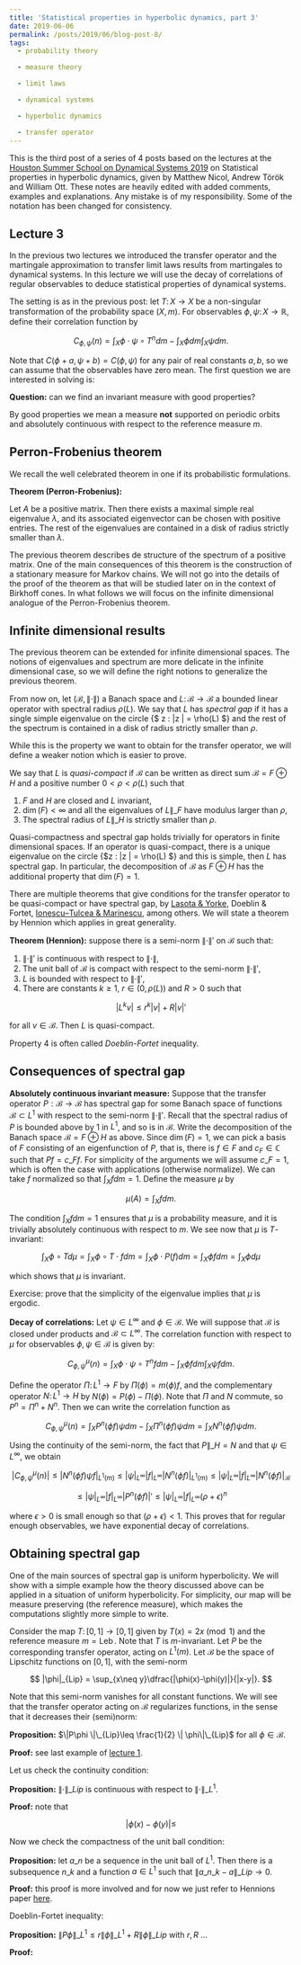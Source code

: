 ```yaml
---
title: 'Statistical properties in hyperbolic dynamics, part 3'
date: 2019-06-06
permalink: /posts/2019/06/blog-post-8/
tags:
  - probability theory

  - measure theory

  - limit laws

  - dynamical systems

  - hyperbolic dynamics

  - transfer operator
---
```


This is the third post of a series of 4 posts based on the lectures at the [Houston Summer School on Dynamical Systems 2019](https://www.math.uh.edu/dynamics/school/school2019/) on Statistical properties in hyperbolic dynamics, given by Matthew Nicol, Andrew Török and William Ott. These notes are heavily edited with added comments, examples and explanations. Any mistake is of my responsibility. Some of the notation has been changed for consistency.

## Lecture 3

In the previous two lectures we introduced the transfer operator and the martingale approximation to transfer limit laws results from martingales to dynamical systems. In this lecture we will use the decay of correlations of regular observables to deduce statistical properties of dynamical systems.

The setting is as in the previous post: let $T\colon X\to X$ be a non-singular transformation of the probability space $(X,m)$. For observables $\phi,\psi\colon X\to\mathbb{R}$, define their correlation function by

$$
C_{\phi,\psi}(n) = \int_X \phi\cdot \psi\circ T^n dm - \int_X \phi dm \int_X\psi dm.
$$

Note that $C(\phi+a,\psi +b) = C(\phi ,\psi)$ for any pair of real constants $a,b$, so we can assume that the observables have zero mean. The first question we are interested in solving is:

**Question:** can we find an invariant measure with good properties?

By good properties we mean a measure **not** supported on periodic orbits and absolutely continuous with respect to the reference measure $m$.

## Perron-Frobenius theorem

We recall the well celebrated theorem in one if its probabilistic formulations.

**Theorem (Perron-Frobenius):**

Let $A$ be a positive matrix. Then there exists a maximal simple real eigenvalue $\lambda$, and its associated eigenvector can be chosen with positive entries. The rest of the eigenvalues are contained in a disk of radius strictly smaller than $\lambda$.

The previous theorem describes de structure of the spectrum of a positive matrix. One of the main consequences of this theorem is the construction of a stationary measure for Markov chains. We will not go into the details of the proof of the theorem as that will be studied later on in the context of Birkhoff cones. In what follows we will focus on the infinite dimensional analogue of the Perron-Frobenius theorem.

## Infinite dimensional results

The previous theorem can be extended for infinite dimensional spaces. The notions of eigenvalues and spectrum are more delicate in the infinite dimensional case, so we will define the right notions to generalize the previous theorem.

From now on, let $(\mathcal{B},\| \cdot \|)$ a Banach space and $L\colon \mathcal{B}\to \mathcal{B}$ a bounded linear operator with spectral radius $\rho(L)$. We say that $L$ has *spectral gap* if it has a single simple eigenvalue on the circle {$ z : \|z \| = \rho(L) $} and the rest of the spectrum is contained in a disk of radius strictly smaller than $\rho$.

While this is the property we want to obtain for the transfer operator, we will define a weaker notion which is easier to prove.

We say that $L$ is *quasi-compact* if $\mathcal{B}$ can be written as direct sum $\mathcal{B} = F\oplus H$ and a positive number $0 < \rho < \rho(L)$ such that
1. $F$ and $H$ are closed and $L$ invariant,
2. $\dim(F) < \infty$ and all the eigenvalues of $L\|\_F$ have modulus larger than $\rho$,
3. The spectral radius of $L\|\_H$ is strictly smaller than $\rho$.

Quasi-compactness and spectral gap holds trivially for operators in finite dimensional spaces. If an operator is quasi-compact, there is a unique eigenvalue on the circle {$z : \|z \| = \rho(L) $} and this is simple, then $L$ has spectral gap. In particular, the decomposition of $\mathcal{B}$ as $F\oplus H$ has the additional property that $\dim(F) = 1$.

There are multiple theorems that give conditions for the transfer operator to be quasi-compact or have spectral gap, by [Lasota & Yorke](http://www.ams.org/journals/tran/1973-186-00/S0002-9947-1973-0335758-1/S0002-9947-1973-0335758-1.pdf), Doeblin & Fortet, [Ionescu–Tulcea & Marinescu](https://www.jstor.org/stable/1969514?seq=1#page_scan_tab_contents), among others. We will state a theorem by Hennion which applies in great generality.

**Theorem (Hennion):** suppose there is a semi-norm $\|\cdot \|'$ on $\mathcal{B}$ such that:
1. $\|\cdot\|'$ is continuous with respect to $\|\cdot\|$,
2. The unit ball of $\mathcal{B}$ is compact with respect to the semi-norm $\|\cdot\|'$,
3. $L$ is bounded with respect to $\|\cdot\|'$,
4. There are constants $k\geq 1$, $r\in(0,\rho(L))$ and $R > 0$ such that

$$
| L^k v | \leq r^k|v| + R| v|'
$$

for all $v\in \mathcal{B}$. Then $L$ is quasi-compact.

Property 4 is often called *Doeblin-Fortet* inequality.

## Consequences of spectral gap

**Absolutely continuous invariant measure:** Suppose that the transfer operator $P:\mathcal{B}\to\mathcal{B}$ has spectral gap for some Banach space of functions $\mathcal{B}\subset L^1$ with respect to the semi-norm $\|\cdot\|'$. Recall that the spectral radius of $P$ is bounded above by $1$ in $L^1$, and so is in $\mathcal{B}$. Write the decomposition of the Banach space $\mathcal{B} = F\oplus H$ as above. Since $\dim(F) = 1$, we can pick a basis of $F$ consisting of an eigenfunction of $P$, that is, there is $f\in F$ and $c_F\in\mathbb{C}$ such that $P f = c\_F f$. For simplicity of the arguments we will assume $c\_F = 1$, which is often the case with applications (otherwise normalize). We can take $f$ normalized so that $\int_X f dm = 1$. Define the measure $\mu$ by

$$
\mu(A) = \int_X f dm.
$$

The condition $\int_X f dm = 1$ ensures that $\mu$ is a probability measure, and it is trivially absolutely continuous with respect to $m$. We see now that $\mu$ is $T$-invariant:

$$
\int_X \phi \circ T d\mu = \int_X \phi \circ T \cdot f dm = \int_X \phi \cdot P(f) dm = \int_X \phi f dm = \int_X \phi d\mu
$$

which shows that $\mu$ is invariant.

Exercise: prove that the simplicity of the eigenvalue implies that $\mu$ is ergodic.


**Decay of correlations:** Let $\psi\in L^\infty$ and $\phi\in\mathcal{B}$. We will suppose that $\mathcal{B}$ is closed under products and $\mathcal{B}\subset L^\infty$. The correlation function with respect to $\mu$ for observables $\phi,\psi\in\mathcal{B}$ is given by:

$$
C_{\phi,\psi}^\mu(n) = \int_X \phi\cdot \psi\circ T^n fdm - \int_X \phi fdm \int_X\psi fdm.
$$

Define the operator $\Pi\colon L^1\to F$ by $\Pi(\phi) = m(\phi) f$, and the complementary operator $N\colon L^1\to H$ by $N(\phi) = P(\phi) - \Pi(\phi)$. Note that $\Pi$ and $N$ commute, so $P^n = \Pi^n + N^n$. Then we can write the correlation function as

$$
C_{\phi,\psi}^\mu(n) = \int_X P^n(\phi f)\psi  dm -  \int_X \Pi^n(\phi f)\psi   dm = \int_X N^n(\phi f) \psi  dm.
$$

Using the continuity of the semi-norm, the fact that $P\|\_H = N$ and that $\psi\in L^\infty$, we obtain

$$
|C_{\phi,\psi}^\mu(n)| \leq |N^n(\phi f) \psi f|_{L^1(m)} \leq |\psi|_{L^\infty}|f|_{L^\infty}|N^n(\phi f)|_{L^1(m)} \leq |\psi|_{L^\infty}|f|_{L^\infty}|N^n(\phi f)|_{\mathcal{B}}
$$

$$
\leq |\psi|_{L^\infty}|f|_{L^\infty}|P^n(\phi f)|' \leq |\psi|_{L^\infty}|f|_{L^\infty} (\rho + \epsilon)^n
$$

where $\epsilon > 0$ is small enough so that $(\rho + \epsilon) < 1$. This proves that for regular enough observables, we have exponential decay of correlations.

## Obtaining spectral gap

One of the main sources of spectral gap is uniform hyperbolicity. We will show with a simple example how the theory discussed above can be applied in a situation of uniform hyperbolicity. For simplicity, our map will be measure preserving (the reference measure), which makes the computations slightly more simple to write.

Consider the map $T\colon [0,1]\to [0,1]$ given by $T(x) = 2x \pmod 1$ and the reference measure $m = \operatorname{Leb}$. Note that $T$ is $m$-invariant. Let $P$ be the corresponding transfer operator, acting on $L^1(m)$. Let $\mathcal{B}$ be the space of Lipschitz functions on $[0,1]$, with the semi-norm

$$
|\phi|_{Lip} = \sup_{x\neq y}\dfrac{|\phi(x)-\phi(y)|}{|x-y|}.
$$

Note that this semi-norm vanishes for all constant functions. We will see that the transfer operator acting on $\mathcal{B}$ regularizes functions, in the sense that it decreases their (semi)norm:

**Proposition:** $\|P\phi \|\_{Lip}\leq \frac{1}{2} \| \phi\|\_{Lip}$ for all $\phi\in\mathcal{B}$.

**Proof:** see last example of [lecture 1](/posts/2019/06/blog-post-5/).

Let us check the continuity condition:

**Proposition:** $\| \cdot\|\_{Lip}$ is continuous with respect to $\|\cdot \|\_{L^1}$.

**Proof:** note that

$$
|\phi(x) - \phi(y)| \leq
$$

Now we check the compactness of the unit ball condition:

**Proposition:** let $a\_n$ be a sequence in the unit ball of $L^1$. Then there is a subsequence $n\_k$ and a function $a\in L^1$ such that $\|a\_{n\_k} - a \|\_{Lip} \to 0$.

**Proof:** this proof is more involved and for now we just refer to Hennions paper [here](https://www.ams.org/journals/proc/1993-118-02/S0002-9939-1993-1129880-8/S0002-9939-1993-1129880-8.pdf).

Doeblin-Fortet inequality:

**Proposition:** $\|P\phi\|\_{L^1} \leq r\| \phi \|\_{L^1} + R\|\phi \|\_{Lip}$ with $r,R$ ...

**Proof:**
